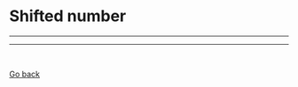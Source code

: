 Shifted number
==============

------------------


----


<br>

[Go back](https://github.com/nepster-web/gambling-tech)
